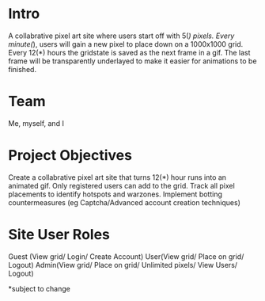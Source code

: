 # Intro
A collabrative pixel art site where users start off with 5(*) pixels. Every minute(*), users will gain a new pixel to place down on a 1000x1000 grid. Every 12(*) hours the gridstate is saved as the next frame in a gif. The last frame will be transparently underlayed to make it easier for animations to be finished.

# Team
Me, myself, and I

# Project Objectives
Create a collabrative pixel art site that turns 12(*) hour runs into an animated gif.
Only registered users can add to the grid.
Track all pixel placements to identify hotspots and warzones.
Implement botting countermeasures (eg Captcha/Advanced account creation techniques)

# Site User Roles
Guest (View grid/ Login/ Create Account)
User(View grid/ Place on grid/ Logout)
Admin(View grid/ Place on grid/ Unlimited pixels/ View Users/ Logout)

*subject to change
